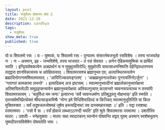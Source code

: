 ```yaml
---
layout: post
title: यजुर्वेदम्-प्रोक्षणम्-HH-2
date: 2021-12-20
description: sandhya
tags:
  - यजुर्वेदम्
show_meta: true
published: true
---
```



यो वः शिवतमो रसः । वः - युष्माकं, यः शिवतमो रसः - पुण्यतमः संसारभेषजभूतो रसविशेषः । तस्य भाजयतेह नः । नः - अस्मान्, इह -
 जन्मविशेषे, तस्य भाजयत - तं रसं सेवयत । अनेन ऐहिकमामुष्मिकं च प्रार्थितं भवति । इन्द्रियपोषकत्वेन अन्नप्रार्थनं च न 
मुमुक्षुत्वविरोधि; मुमुक्षोरपि यावत्साधननिष्पत्ति देहेन्द्रियधारणस्य तद्द्वारा ज्ञानविकासस्य च अपेक्षितत्वात् । 
शिवतमरसश्च ब्रह्मानुभव एव; अल्पास्थिररूपत्वेन ब्रह्मादिभोगानामशिवतमत्वात् । 'आविरिञ्चादमङ्गलम्' । 'आब्रह्मभुवनाल्लोकाः 
पुनरावर्तिनोऽर्जुन!' । 'गतागतं कामकामा लभन्ते' । इत्यादिकम् अत्र द्रष्टव्यम् । स्वात्मानुभवादीनां ब्रह्मलोकानुभवापेक्षया
 अतिशयितत्वेऽपि समुद्रद्रप्सन्यायेन ब्रह्मानुभवापेक्षया अतिफल्गुत्वात् कालान्तरे च्यवनरूपत्वाच्च न तस्यापि शिवतमरसत्वम् 
। 'चतुर्विधा मम जनाः' इत्यारभ्य 'सर्वे च्यवनधर्माणः प्रतिबुद्धस्तु मोक्षभाक्' इति स्मर्यते । एतत्सर्वमभिप्रेत्योक्तं 
श्रीवत्साङ्कमिश्रैः 'भोगा इमे विधिशिवादिपदं च किञ्चित् स्वात्मानुभूतिरिति या किल मुक्तिरुक्ता । सर्वं तदूषजलजोषमहं जुषेय
 हस्त्यद्रिनाथ! तव दास्यमहारसज्ञः ॥' इति । यद्वा रसशब्दः परमात्मपरः । 'रसो वै सः । रसँ ह्येवायं लब्ध्वाऽऽनन्दी भवति' इति
 श्रुतेः शिवतमरसः परमात्मा । उशतीरिव मातरः । उशतीः - स्नेहयुक्ताः । मातरः यथा स्वदारकान् स्तन्येन पोषयन्ति तद्वत् यूयम् 
अस्मान् स्वशेषभूतान् युष्मदीयरसविशेषेण पोषयतेति भावः । 

